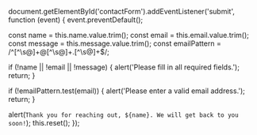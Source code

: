 document.getElementById('contactForm').addEventListener('submit', function (event) {
  event.preventDefault();

  const name = this.name.value.trim();
  const email = this.email.value.trim();
  const message = this.message.value.trim();
  const emailPattern = /^[^\s@]+@[^\s@]+\.[^\s@]+$/;

  if (!name || !email || !message) {
    alert('Please fill in all required fields.');
    return;
  }

  if (!emailPattern.test(email)) {
    alert('Please enter a valid email address.');
    return;
  }

  alert(`Thank you for reaching out, ${name}. We will get back to you soon!`);
  this.reset();
});

